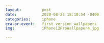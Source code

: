```yaml
---
layout:         post
date:           2020-08-23 18:10:54 -0400
categories:     iphone 
era-or-event:   first version wallpapers
img:            iPhone12ProWallpaper4.jpg

---
```

